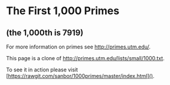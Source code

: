 # The First 1,000 Primes

## (the 1,000th is 7919)

For more information on primes see http://primes.utm.edu/.

This page is a clone of http://primes.utm.edu/lists/small/1000.txt.

To see it in action please visit [https://rawgit.com/sanbor/1000primes/master/index.html]().
